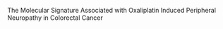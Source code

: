 The Molecular Signature Associated with Oxaliplatin Induced Peripheral Neuropathy in Colorectal Cancer
